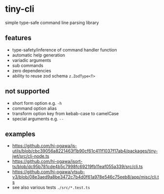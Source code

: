 # tiny-cli

simple type-safe command line parsing library

## features

- type-safety/inference of command handler function
- automatic help generation
- variadic arguments
- sub commands
- zero dependencies
- ability to reuse zod schema `z.ZodType<T>`

## not supported

- short form option e.g. `-h`
- command option alias
- transform option key from kebab-case to camelCase
- special arguments e.g. `--`

## examples

- https://github.com/hi-ogawa/js-utils/blob/cbc39056a8221463f1b90cf61c411f1037f17ab4/packages/tiny-jwt/src/cli-node.ts
- https://github.com/hi-ogawa/isort-ts/blob/dc95b781cde4b5c7998fc69219fb11eaf055a339/src/cli.ts
- https://github.com/hi-ogawa/ytsub-v3/blob/08e3aed9a8be3472c7b4d0f61a978e546c75eeb8/app/misc/cli.ts
- see also various tests `./src/*.test.ts`
